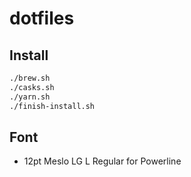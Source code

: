 # dotfiles

## Install

```bash
./brew.sh
./casks.sh
./yarn.sh
./finish-install.sh
```

## Font

- 12pt Meslo LG L Regular for Powerline

